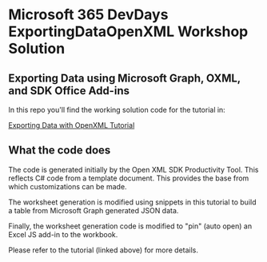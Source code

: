 # Microsoft 365 DevDays ExportingDataOpenXML Workshop Solution

## Exporting Data using Microsoft Graph, OXML, and SDK Office Add-ins

In this repo you'll find the working solution code for the tutorial in: 

[Exporting Data with OpenXML Tutorial](https://github.com/InteropEvents/ExportingDataWithOpenXMLTutorial)

## What the code does

The code is generated initially by the Open XML SDK Productivity Tool. This reflects C# code from a template document. This provides the base from which customizations can be made.

The worksheet generation is modified using snippets in this tutorial to build a table from Microsoft Graph generated JSON data.

Finally, the worksheet generation code is modified to "pin" (auto open) an Excel JS add-in to the workbook.

Please refer to the tutorial (linked above) for more details.

